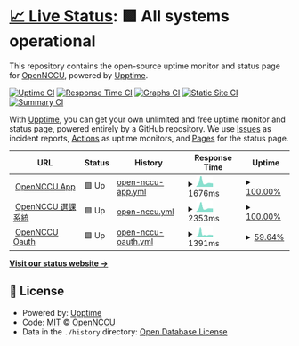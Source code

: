 # [📈 Live Status](https://OpenNCCU.github.io/stats): <!--live status--> **🟩 All systems operational**

This repository contains the open-source uptime monitor and status page for [OpenNCCU](https://opennccu.com), powered by [Upptime](https://github.com/upptime/upptime).

[![Uptime CI](https://github.com/OpenNCCU/stats/workflows/Uptime%20CI/badge.svg)](https://github.com/OpenNCCU/stats/actions?query=workflow%3A%22Uptime+CI%22)
[![Response Time CI](https://github.com/OpenNCCU/stats/workflows/Response%20Time%20CI/badge.svg)](https://github.com/OpenNCCU/stats/actions?query=workflow%3A%22Response+Time+CI%22)
[![Graphs CI](https://github.com/OpenNCCU/stats/workflows/Graphs%20CI/badge.svg)](https://github.com/OpenNCCU/stats/actions?query=workflow%3A%22Graphs+CI%22)
[![Static Site CI](https://github.com/OpenNCCU/stats/workflows/Static%20Site%20CI/badge.svg)](https://github.com/OpenNCCU/stats/actions?query=workflow%3A%22Static+Site+CI%22)
[![Summary CI](https://github.com/OpenNCCU/stats/workflows/Summary%20CI/badge.svg)](https://github.com/OpenNCCU/stats/actions?query=workflow%3A%22Summary+CI%22)

With [Upptime](https://upptime.js.org), you can get your own unlimited and free uptime monitor and status page, powered entirely by a GitHub repository. We use [Issues](https://github.com/OpenNCCU/stats/issues) as incident reports, [Actions](https://github.com/OpenNCCU/stats/actions) as uptime monitors, and [Pages](https://OpenNCCU.github.io/stats) for the status page.

<!--start: status pages-->
<!-- This summary is generated by Upptime (https://github.com/upptime/upptime) -->
<!-- Do not edit this manually, your changes will be overwritten -->
<!-- prettier-ignore -->
| URL | Status | History | Response Time | Uptime |
| --- | ------ | ------- | ------------- | ------ |
| <img alt="" src="https://icons.duckduckgo.com/ip3/opennccu.com.ico" height="13"> [OpenNCCU App](https://opennccu.com) | 🟩 Up | [open-nccu-app.yml](https://github.com/OpenNCCU/status/commits/HEAD/history/open-nccu-app.yml) | <details><summary><img alt="Response time graph" src="./graphs/open-nccu-app/response-time-week.png" height="20"> 1676ms</summary><br><a href="https://OpenNCCU.github.io/status/history/open-nccu-app"><img alt="Response time 1364" src="https://img.shields.io/endpoint?url=https%3A%2F%2Fraw.githubusercontent.com%2FOpenNCCU%2Fstatus%2FHEAD%2Fapi%2Fopen-nccu-app%2Fresponse-time.json"></a><br><a href="https://OpenNCCU.github.io/status/history/open-nccu-app"><img alt="24-hour response time 1085" src="https://img.shields.io/endpoint?url=https%3A%2F%2Fraw.githubusercontent.com%2FOpenNCCU%2Fstatus%2FHEAD%2Fapi%2Fopen-nccu-app%2Fresponse-time-day.json"></a><br><a href="https://OpenNCCU.github.io/status/history/open-nccu-app"><img alt="7-day response time 1676" src="https://img.shields.io/endpoint?url=https%3A%2F%2Fraw.githubusercontent.com%2FOpenNCCU%2Fstatus%2FHEAD%2Fapi%2Fopen-nccu-app%2Fresponse-time-week.json"></a><br><a href="https://OpenNCCU.github.io/status/history/open-nccu-app"><img alt="30-day response time 1548" src="https://img.shields.io/endpoint?url=https%3A%2F%2Fraw.githubusercontent.com%2FOpenNCCU%2Fstatus%2FHEAD%2Fapi%2Fopen-nccu-app%2Fresponse-time-month.json"></a><br><a href="https://OpenNCCU.github.io/status/history/open-nccu-app"><img alt="1-year response time 1364" src="https://img.shields.io/endpoint?url=https%3A%2F%2Fraw.githubusercontent.com%2FOpenNCCU%2Fstatus%2FHEAD%2Fapi%2Fopen-nccu-app%2Fresponse-time-year.json"></a></details> | <details><summary><a href="https://OpenNCCU.github.io/status/history/open-nccu-app">100.00%</a></summary><a href="https://OpenNCCU.github.io/status/history/open-nccu-app"><img alt="All-time uptime 99.13%" src="https://img.shields.io/endpoint?url=https%3A%2F%2Fraw.githubusercontent.com%2FOpenNCCU%2Fstatus%2FHEAD%2Fapi%2Fopen-nccu-app%2Fuptime.json"></a><br><a href="https://OpenNCCU.github.io/status/history/open-nccu-app"><img alt="24-hour uptime 100.00%" src="https://img.shields.io/endpoint?url=https%3A%2F%2Fraw.githubusercontent.com%2FOpenNCCU%2Fstatus%2FHEAD%2Fapi%2Fopen-nccu-app%2Fuptime-day.json"></a><br><a href="https://OpenNCCU.github.io/status/history/open-nccu-app"><img alt="7-day uptime 100.00%" src="https://img.shields.io/endpoint?url=https%3A%2F%2Fraw.githubusercontent.com%2FOpenNCCU%2Fstatus%2FHEAD%2Fapi%2Fopen-nccu-app%2Fuptime-week.json"></a><br><a href="https://OpenNCCU.github.io/status/history/open-nccu-app"><img alt="30-day uptime 96.19%" src="https://img.shields.io/endpoint?url=https%3A%2F%2Fraw.githubusercontent.com%2FOpenNCCU%2Fstatus%2FHEAD%2Fapi%2Fopen-nccu-app%2Fuptime-month.json"></a><br><a href="https://OpenNCCU.github.io/status/history/open-nccu-app"><img alt="1-year uptime 99.13%" src="https://img.shields.io/endpoint?url=https%3A%2F%2Fraw.githubusercontent.com%2FOpenNCCU%2Fstatus%2FHEAD%2Fapi%2Fopen-nccu-app%2Fuptime-year.json"></a></details>
| <img alt="" src="https://icons.duckduckgo.com/ip3/beta-scsr.opennccu.com.ico" height="13"> [OpenNCCU 選課系統](https://beta-scsr.opennccu.com) | 🟩 Up | [open-nccu.yml](https://github.com/OpenNCCU/status/commits/HEAD/history/open-nccu.yml) | <details><summary><img alt="Response time graph" src="./graphs/open-nccu/response-time-week.png" height="20"> 2353ms</summary><br><a href="https://OpenNCCU.github.io/status/history/open-nccu"><img alt="Response time 1357" src="https://img.shields.io/endpoint?url=https%3A%2F%2Fraw.githubusercontent.com%2FOpenNCCU%2Fstatus%2FHEAD%2Fapi%2Fopen-nccu%2Fresponse-time.json"></a><br><a href="https://OpenNCCU.github.io/status/history/open-nccu"><img alt="24-hour response time 1473" src="https://img.shields.io/endpoint?url=https%3A%2F%2Fraw.githubusercontent.com%2FOpenNCCU%2Fstatus%2FHEAD%2Fapi%2Fopen-nccu%2Fresponse-time-day.json"></a><br><a href="https://OpenNCCU.github.io/status/history/open-nccu"><img alt="7-day response time 2353" src="https://img.shields.io/endpoint?url=https%3A%2F%2Fraw.githubusercontent.com%2FOpenNCCU%2Fstatus%2FHEAD%2Fapi%2Fopen-nccu%2Fresponse-time-week.json"></a><br><a href="https://OpenNCCU.github.io/status/history/open-nccu"><img alt="30-day response time 2115" src="https://img.shields.io/endpoint?url=https%3A%2F%2Fraw.githubusercontent.com%2FOpenNCCU%2Fstatus%2FHEAD%2Fapi%2Fopen-nccu%2Fresponse-time-month.json"></a><br><a href="https://OpenNCCU.github.io/status/history/open-nccu"><img alt="1-year response time 1357" src="https://img.shields.io/endpoint?url=https%3A%2F%2Fraw.githubusercontent.com%2FOpenNCCU%2Fstatus%2FHEAD%2Fapi%2Fopen-nccu%2Fresponse-time-year.json"></a></details> | <details><summary><a href="https://OpenNCCU.github.io/status/history/open-nccu">100.00%</a></summary><a href="https://OpenNCCU.github.io/status/history/open-nccu"><img alt="All-time uptime 99.60%" src="https://img.shields.io/endpoint?url=https%3A%2F%2Fraw.githubusercontent.com%2FOpenNCCU%2Fstatus%2FHEAD%2Fapi%2Fopen-nccu%2Fuptime.json"></a><br><a href="https://OpenNCCU.github.io/status/history/open-nccu"><img alt="24-hour uptime 100.00%" src="https://img.shields.io/endpoint?url=https%3A%2F%2Fraw.githubusercontent.com%2FOpenNCCU%2Fstatus%2FHEAD%2Fapi%2Fopen-nccu%2Fuptime-day.json"></a><br><a href="https://OpenNCCU.github.io/status/history/open-nccu"><img alt="7-day uptime 100.00%" src="https://img.shields.io/endpoint?url=https%3A%2F%2Fraw.githubusercontent.com%2FOpenNCCU%2Fstatus%2FHEAD%2Fapi%2Fopen-nccu%2Fuptime-week.json"></a><br><a href="https://OpenNCCU.github.io/status/history/open-nccu"><img alt="30-day uptime 98.48%" src="https://img.shields.io/endpoint?url=https%3A%2F%2Fraw.githubusercontent.com%2FOpenNCCU%2Fstatus%2FHEAD%2Fapi%2Fopen-nccu%2Fuptime-month.json"></a><br><a href="https://OpenNCCU.github.io/status/history/open-nccu"><img alt="1-year uptime 99.60%" src="https://img.shields.io/endpoint?url=https%3A%2F%2Fraw.githubusercontent.com%2FOpenNCCU%2Fstatus%2FHEAD%2Fapi%2Fopen-nccu%2Fuptime-year.json"></a></details>
| <img alt="" src="https://icons.duckduckgo.com/ip3/oauth.opennccu.com.ico" height="13"> [OpenNCCU Oauth](https://oauth.opennccu.com/api/status) | 🟩 Up | [open-nccu-oauth.yml](https://github.com/OpenNCCU/status/commits/HEAD/history/open-nccu-oauth.yml) | <details><summary><img alt="Response time graph" src="./graphs/open-nccu-oauth/response-time-week.png" height="20"> 1391ms</summary><br><a href="https://OpenNCCU.github.io/status/history/open-nccu-oauth"><img alt="Response time 956" src="https://img.shields.io/endpoint?url=https%3A%2F%2Fraw.githubusercontent.com%2FOpenNCCU%2Fstatus%2FHEAD%2Fapi%2Fopen-nccu-oauth%2Fresponse-time.json"></a><br><a href="https://OpenNCCU.github.io/status/history/open-nccu-oauth"><img alt="24-hour response time 706" src="https://img.shields.io/endpoint?url=https%3A%2F%2Fraw.githubusercontent.com%2FOpenNCCU%2Fstatus%2FHEAD%2Fapi%2Fopen-nccu-oauth%2Fresponse-time-day.json"></a><br><a href="https://OpenNCCU.github.io/status/history/open-nccu-oauth"><img alt="7-day response time 1391" src="https://img.shields.io/endpoint?url=https%3A%2F%2Fraw.githubusercontent.com%2FOpenNCCU%2Fstatus%2FHEAD%2Fapi%2Fopen-nccu-oauth%2Fresponse-time-week.json"></a><br><a href="https://OpenNCCU.github.io/status/history/open-nccu-oauth"><img alt="30-day response time 1071" src="https://img.shields.io/endpoint?url=https%3A%2F%2Fraw.githubusercontent.com%2FOpenNCCU%2Fstatus%2FHEAD%2Fapi%2Fopen-nccu-oauth%2Fresponse-time-month.json"></a><br><a href="https://OpenNCCU.github.io/status/history/open-nccu-oauth"><img alt="1-year response time 956" src="https://img.shields.io/endpoint?url=https%3A%2F%2Fraw.githubusercontent.com%2FOpenNCCU%2Fstatus%2FHEAD%2Fapi%2Fopen-nccu-oauth%2Fresponse-time-year.json"></a></details> | <details><summary><a href="https://OpenNCCU.github.io/status/history/open-nccu-oauth">59.64%</a></summary><a href="https://OpenNCCU.github.io/status/history/open-nccu-oauth"><img alt="All-time uptime 91.91%" src="https://img.shields.io/endpoint?url=https%3A%2F%2Fraw.githubusercontent.com%2FOpenNCCU%2Fstatus%2FHEAD%2Fapi%2Fopen-nccu-oauth%2Fuptime.json"></a><br><a href="https://OpenNCCU.github.io/status/history/open-nccu-oauth"><img alt="24-hour uptime 100.00%" src="https://img.shields.io/endpoint?url=https%3A%2F%2Fraw.githubusercontent.com%2FOpenNCCU%2Fstatus%2FHEAD%2Fapi%2Fopen-nccu-oauth%2Fuptime-day.json"></a><br><a href="https://OpenNCCU.github.io/status/history/open-nccu-oauth"><img alt="7-day uptime 59.64%" src="https://img.shields.io/endpoint?url=https%3A%2F%2Fraw.githubusercontent.com%2FOpenNCCU%2Fstatus%2FHEAD%2Fapi%2Fopen-nccu-oauth%2Fuptime-week.json"></a><br><a href="https://OpenNCCU.github.io/status/history/open-nccu-oauth"><img alt="30-day uptime 61.03%" src="https://img.shields.io/endpoint?url=https%3A%2F%2Fraw.githubusercontent.com%2FOpenNCCU%2Fstatus%2FHEAD%2Fapi%2Fopen-nccu-oauth%2Fuptime-month.json"></a><br><a href="https://OpenNCCU.github.io/status/history/open-nccu-oauth"><img alt="1-year uptime 91.91%" src="https://img.shields.io/endpoint?url=https%3A%2F%2Fraw.githubusercontent.com%2FOpenNCCU%2Fstatus%2FHEAD%2Fapi%2Fopen-nccu-oauth%2Fuptime-year.json"></a></details>

<!--end: status pages-->

[**Visit our status website →**](https://OpenNCCU.github.io/stats)

## 📄 License

- Powered by: [Upptime](https://github.com/upptime/upptime)
- Code: [MIT](./LICENSE) © [OpenNCCU](https://opennccu.com)
- Data in the `./history` directory: [Open Database License](https://opendatacommons.org/licenses/odbl/1-0/)
